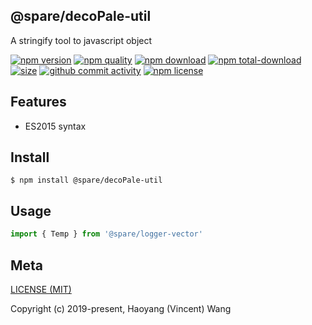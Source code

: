 ## @spare/decoPale-util
A stringify tool to javascript object

[![npm version][npm-image]][npm-url]
[![npm quality][quality-image]][quality-url]
[![npm download][download-image]][npm-url]
[![npm total-download][total-download-image]][npm-url]
[![size][size]][size-url]
[![github commit activity][commit-image]][github-url]
[![npm license][license-image]][npm-url]

## Features

- ES2015 syntax

## Install
```console
$ npm install @spare/decoPale-util
```

## Usage
```js
import { Temp } from '@spare/logger-vector'
```

## Meta
[LICENSE (MIT)](/LICENSE)

Copyright (c) 2019-present, Haoyang (Vincent) Wang

[//]: <> (Shields)
[npm-image]: https://img.shields.io/npm/v/@spare/deco-config.svg?style=flat-square
[quality-image]: http://npm.packagequality.com/shield/@spare/deco-config.svg?style=flat-square
[download-image]: https://img.shields.io/npm/dm/@spare/deco-config.svg?style=flat-square
[total-download-image]:https://img.shields.io/npm/dt/@spare/deco-config.svg?style=flat-square
[license-image]: https://img.shields.io/npm/l/@spare/deco-config.svg?style=flat-square
[commit-image]: https://img.shields.io/github/commit-activity/y/hoyeungw/@spare/deco-config?style=flat-square
[size]: https://flat.badgen.net/packagephobia/install/@spare/deco-config

[//]: <> (Link)
[npm-url]: https://npmjs.org/package/@spare/deco-config
[quality-url]: http://packagequality.com/#?package=@spare/deco-config
[github-url]: https://github.com/hoyeungw/@spare/deco-config
[size-url]: https://packagephobia.now.sh/result?p=@spare/deco-config
